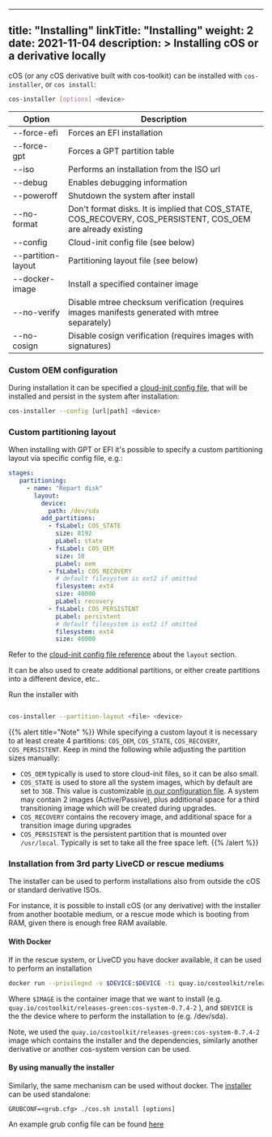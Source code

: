 
---
title: "Installing"
linkTitle: "Installing"
weight: 2
date: 2021-11-04
description: >
  Installing cOS or a derivative locally
---


cOS (or any cOS derivative built with cos-toolkit) can be installed with `cos-installer`, or `cos install`:

```bash
cos-installer [options] <device>
```

| Option             | Description                                                                                                  |
|--------------------|--------------------------------------------------------------------------------------------------------------|
| --force-efi        | Forces an EFI installation                                                                                   |
| --force-gpt        | Forces a GPT partition table                                                                                 |
| --iso              | Performs an installation from the ISO url                                                                    |
| --debug            | Enables debugging information                                                                                |
| --poweroff         | Shutdown the system after install                                                                            |
| --no-format        | Don't format disks. It is implied that COS_STATE, COS_RECOVERY, COS_PERSISTENT, COS_OEM are already existing |
| --config           | Cloud-init config file (see below)                                                                           |
| --partition-layout | Partitioning layout file (see below)                                                                         |
| --docker-image     | Install a specified container image                                                                          |
| --no-verify        | Disable mtree checksum verification (requires images manifests generated with mtree separately)              |
| --no-cosign        | Disable cosign verification (requires images with signatures)                                                |

### Custom OEM configuration

During installation it can be specified a [cloud-init config file](../../reference/cloud_init), that will be installed and persist in the system after installation:

```bash
cos-installer --config [url|path] <device>
```

### Custom partitioning layout

When installing with GPT or EFI it's possible to specify a custom partitioning layout via specific config file, e.g.:

```yaml
stages:
   partitioning:
     - name: "Repart disk"
       layout:
         device:
           path: /dev/sda
         add_partitions:
           - fsLabel: COS_STATE
             size: 8192
             pLabel: state
           - fsLabel: COS_OEM
             size: 10
             pLabel: oem
           - fsLabel: COS_RECOVERY
             # default filesystem is ext2 if omitted
             filesystem: ext4
             size: 40000
             pLabel: recovery
           - fsLabel: COS_PERSISTENT
             pLabel: persistent
             # default filesystem is ext2 if omitted
             filesystem: ext4
             size: 40000
```

Refer to the [cloud-init config file reference](../../reference/cloud_init) about the `layout` section.

It can be also used to create additional partitions, or either create partitions into a different device, etc..

Run the installer with 

```bash

cos-installer --partition-layout <file> <device>

```

{{% alert title="Note" %}}
While specifying a custom layout it is necessary to at least create 4 partitions: `COS_OEM`, `COS_STATE`, `COS_RECOVERY`, `COS_PERSISTENT`. Keep in mind the following while adjusting the partition sizes manually:

- `COS_OEM` typically is used to store cloud-init files, so it can be also small. 
- `COS_STATE` is used to store all the system images, which by default are set to `3GB`. This value is customizable [in our configuration file](../../customizing/general_configuration). A system may contain 2 images (Active/Passive), plus additional space for a third transitioning image which will be created during upgrades.
- `COS_RECOVERY` contains the recovery image, and additional space for a transition image during upgrades
- `COS_PERSISTENT` is the persistent partition that is mounted over `/usr/local`. Typically is set to take all the free space left.
{{% /alert %}}

### Installation from 3rd party LiveCD or rescue mediums

The installer can be used to perform installations also from outside the cOS or standard derivative ISOs.

For instance, it is possible to install cOS (or any derivative) with the installer from another bootable medium, or a rescue mode which is booting from RAM, given there is enough free RAM available. 

#### With Docker

If in the rescue system, or LiveCD you have docker available, it can be used to perform an installation

```bash
docker run --privileged -v $DEVICE:$DEVICE -ti quay.io/costoolkit/releases-green:cos-system-0.7.4-2 cos-installer --docker-image $IMAGE $DEVICE
```

Where `$IMAGE` is the container image that we want to install (e.g. `quay.io/costoolkit/releases-green:cos-system-0.7.4-2` ), and `$DEVICE` is the the device where to perform the installation to (e.g. /dev/sda).

Note, we used the `quay.io/costoolkit/releases-green:cos-system-0.7.4-2` image which contains the installer and the dependencies, similarly another derivative or another cos-system version can be used.


#### By using manually the installer

Similarly, the same mechanism can be used without docker. The [installer](https://raw.githubusercontent.com/rancher-sandbox/cOS-toolkit/master/packages/installer/cos.sh) can be used standalone:

```
GRUBCONF=<grub.cfg> ./cos.sh install [options]
```

An example grub config file can be found [here](https://raw.githubusercontent.com/rancher-sandbox/cOS-toolkit/master/packages/grub2/config/grub.cfg)
